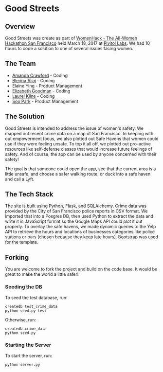 # Good Streets

## Overview

Good Streets was create as part of [WomenHack - The All-Women Hackathon San Francisco](https://www.eventbrite.com/e/womenhack-the-all-women-hackathon-san-francisco-tickets-27670276542) held March 18, 2017 at [Pivitol Labs](https://pivotal.io/locations/san-francisco). We had 10 hours to code a solution to one of several issues facing women.

## The Team
- [Amanda Crawford](https://github.com/agerista) - Coding
- [Blerina Aliaj](https://github.coerinaAliaj) - Coding
- Elaine Ying - Product Management
- [Elizabeth Goodman](https://github.com/ESQG) - Coding
- [Laurel Kline](https://github.com/geekshe) - Coding
- [Soo Park](https://github.com/soo-park) - Product Management

## The Solution

Good Streets is intended to address the issue of women's safety. We mapped out recent crime data on a map of San Francisco. In keeping with out empowerment focus, we also plotted out Safe Havens that women could use if they were feeling unsafe. To top it all off, we plotted out pro-active resources like self-defense classes that would increase future feelings of safety. And of course, the app can be used by anyone concerned with their safety!

The goal is that someone could open the app, see that the current area is a little unsafe, and choose a safer walking route, or duck into a safe haven and call a Lyft.

## The Tech Stack

The site is built using Python, Flask, and SQLAlchemy. Crime data was provided by the City of San Francisco police reports in CSV format. We imported that into a Posgres DB, then used Python to extract the data and write it in JavaScript format so the Google Maps API could plot it out properly. To overlay the safe havens, we made dynamic queries to the Yelp API to retrieve the hours and locations of businesses categories like police stations or bars (chosen because they keep late hours). Bootstrap was used for the template.

## Forking

You are welcome to fork the project and build on the code base. It would be great to make the world a little safer!

### Seeding the DB

To seed the test database, run:
```
createdb test_crime_data
python seed.py test
```

Otherwise, run:
```
createdb crime_data
python seed.py
```

### Starting the Server

To start the server, run:

```
python server.py
```
